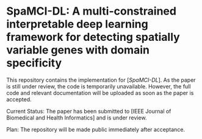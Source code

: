 # SpaMCI-DL: A multi-constrained interpretable deep learning framework for detecting spatially variable genes with domain specificity

This repository contains the implementation for [*SpaMCI-DL*]. As the paper is still under review, the code is temporarily unavailable. However, the full code and relevant documentation will be uploaded as soon as the paper is accepted.

Current Status: The paper has been submitted to [IEEE Journal of Biomedical and Health Informatics] and is under review.

Plan: The repository will be made public immediately after acceptance.
